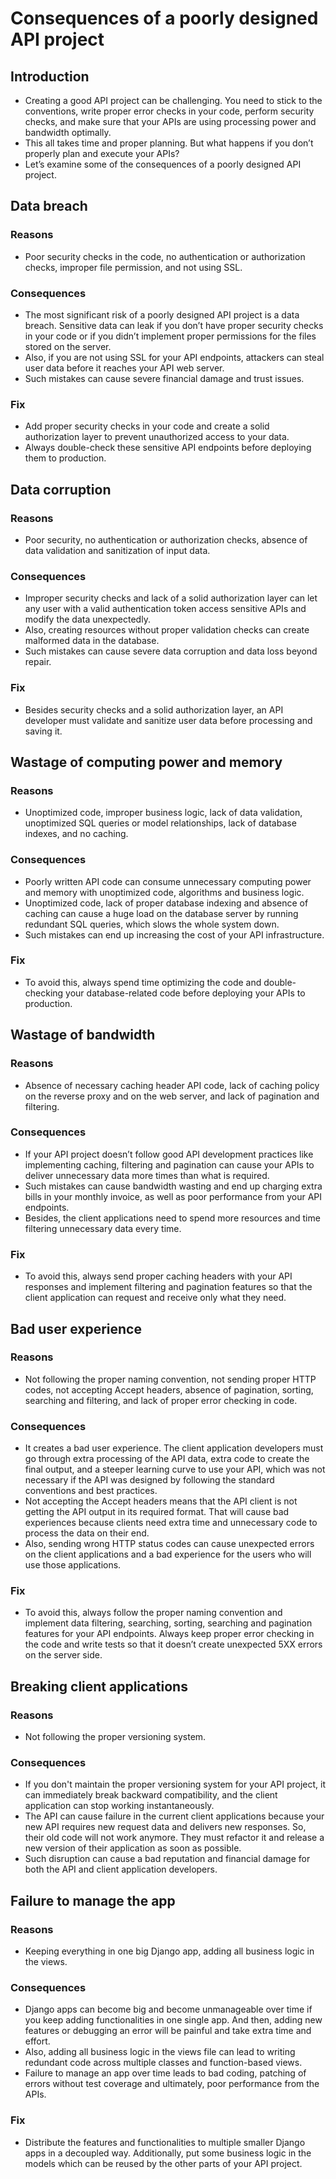 # Consequences of a poorly designed API project

## Introduction 
- Creating a good API project can be challenging. You need to stick to the conventions, write proper error checks in your code, perform security checks, and make sure that your APIs are using processing power and bandwidth optimally.
- This all takes time and proper planning. But what happens if you don’t properly plan and execute your APIs?
- Let’s examine some of the consequences of a poorly designed API project.

## Data breach
### Reasons 
- Poor security checks in the code, no authentication or authorization checks, improper file permission, and not using SSL.
### Consequences
- The most significant risk of a poorly designed API project is a data breach. Sensitive data can leak if you don’t have proper security checks in your code or if you didn’t implement proper permissions for the files stored on the server.
- Also, if you are not using SSL for your API endpoints, attackers can steal user data before it reaches your API web server.
- Such mistakes can cause severe financial damage and trust issues.
### Fix
- Add proper security checks in your code and create a solid authorization layer to prevent unauthorized access to your data. 
- Always double-check these sensitive API endpoints before deploying them to production.


## Data corruption
### Reasons 
- Poor security, no authentication or authorization checks, absence of data validation and sanitization of input data.
### Consequences
- Improper security checks and lack of a solid authorization layer can let any user with a valid authentication token access sensitive APIs and modify the data unexpectedly. 
- Also, creating resources without proper validation checks can create malformed data in the database.
- Such mistakes can cause severe data corruption and data loss beyond repair.
### Fix
- Besides security checks and a solid authorization layer, an API developer must validate and sanitize user data before processing and saving it.

## Wastage of computing power and memory
### Reasons 
- Unoptimized code, improper business logic, lack of data validation, unoptimized SQL queries or model relationships, lack of database indexes, and no caching.
### Consequences
- Poorly written API code can consume unnecessary computing power and memory with unoptimized code, algorithms and business logic. 
- Unoptimized code, lack of proper database indexing and absence of caching can cause a huge load on the database server by running redundant SQL queries, which slows the whole system down.
- Such mistakes can end up increasing the cost of your API infrastructure.
### Fix
- To avoid this, always spend time optimizing the code and double-checking your database-related code before deploying your APIs to production.

## Wastage of bandwidth
### Reasons 
- Absence of necessary caching header API code, lack of caching policy on the reverse proxy and on the web server, and lack of pagination and filtering.
### Consequences
- If your API project doesn’t follow good API development practices like implementing caching, filtering and pagination can cause your APIs to deliver unnecessary data more times than what is required.
- Such mistakes can cause bandwidth wasting and end up charging extra bills in your monthly invoice, as well as poor performance from your API endpoints. 
- Besides, the client applications need to spend more resources and time filtering unnecessary data every time.
### Fix
- To avoid this, always send proper caching headers with your API responses and implement filtering and pagination features so that the client application can request and receive only what they need.

## Bad user experience
### Reasons 
- Not following the proper naming convention, not sending proper HTTP codes, not accepting Accept headers, absence of pagination, sorting, searching and filtering, and lack of proper error checking in code.
### Consequences
- It creates a bad user experience. The client application developers must go through extra processing of the API data, extra code to create the final output, and a steeper learning curve to use your API, which was not necessary if the API was designed by following the standard conventions and best practices.
- Not accepting the Accept headers means that the API client is not getting the API output in its required format. That will cause bad experiences because clients need extra time and unnecessary code to process the data on their end.
- Also, sending wrong HTTP status codes can cause unexpected errors on the client applications and a bad experience for the users who will use those applications.
### Fix
- To avoid this, always follow the proper naming convention and implement data filtering, searching, sorting, searching and pagination features for your API endpoints. Always keep proper error checking in the code and write tests so that it doesn’t create unexpected 5XX errors on the server side.

## Breaking client applications
### Reasons 
- Not following the proper versioning system.
### Consequences
- If you don't maintain the proper versioning system for your API project, it can immediately break backward compatibility, and the client application can stop working instantaneously.
- The API can cause failure in the current client applications because your new API requires new request data and delivers new responses. So, their old code will not work anymore. They must refactor it and release a new version of their application as soon as possible.
- Such disruption can cause a bad reputation and financial damage for both the API and client application developers.

## Failure to manage the app
### Reasons 
- Keeping everything in one big Django app, adding all business logic in the views.
### Consequences
- Django apps can become big and become unmanageable over time if you keep adding functionalities in one single app. And then, adding new features or debugging an error will be painful and take extra time and effort.
- Also, adding all business logic in the views file can lead to writing redundant code across multiple classes and function-based views.
- Failure to manage an app over time leads to bad coding, patching of errors without test coverage and ultimately, poor performance from the APIs.
### Fix
- Distribute the features and functionalities to multiple smaller Django apps in a decoupled way. Additionally, put some business logic in the models which can be reused by the other parts of your API project. 
